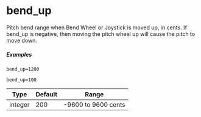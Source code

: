 # bend_up

Pitch bend range when Bend Wheel or Joystick is moved up, in cents. If bend_up
is negative, then moving the pitch wheel up will cause the pitch to move down.

##### Examples

```
bend_up=1200

bend_up=100
```

| Type    | Default | Range               |
| ---     | ---     | ---                 |
| integer | 200     | -9600 to 9600 cents |
